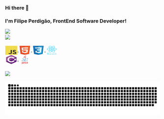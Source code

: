 ### Hi there 👋

### I'm Filipe Perdigão, FrontEnd Software Developer!

<div>
<a href="https://github.com/filipeplima"/>
  <img heigth="180em" src="https://github-readme-stats.vercel.app/api?username=filipeplima&show_icons=false=dracula&theme=dark&include_all_commits=true&count_private=true"/><br>
  
  <img heigth="180em" src="https://github-readme-stats.vercel.app/api/top-langs/?username=filipeplima&layout=compact&langs_count=16&theme=dark"/>

  </div>
  
  <div style="display: inline_block"><br>

<img align="center" alt="Filipe-Js" height="30" width="40" src="https://github.com/devicons/devicon/blob/master/icons/javascript/javascript-original.svg">
<img align="center" alt="Filipe-Html" height="30" width="40" src="https://github.com/devicons/devicon/blob/master/icons/html5/html5-original.svg">
<img align="center" alt="Filipe-Css" height="30" width="40" src="https://github.com/devicons/devicon/blob/master/icons/css3/css3-original.svg">
<img align="center" alt="Filipe-React" height="30" width="40" src="https://github.com/devicons/devicon/blob/master/icons/react/react-original-wordmark.svg"><br>
  
<img align="center" alt="Filipe-C#" height="30" width="40" src="https://github.com/devicons/devicon/blob/master/icons/csharp/csharp-original.svg">
<img align="center" alt="Filipe-Java" height="30" width="40" src="https://github.com/devicons/devicon/blob/master/icons/java/java-original-wordmark.svg">
  
</div>

###
  
 <div>
   <a href="https://www.linkedin.com/in/filipeplima" target="_blank"><img src="https://img.shields.io/badge/LinkedIn-0077B5?style=for-the-badge&logo=linkedin&logoColor=white" target="_blank"></a>
  </div>

  ![](https://github.com/Platane/snk/raw/output/github-contribution-grid-snake.svg)
  
